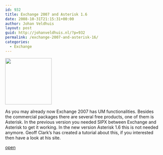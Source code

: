 ```yaml
---
id: 932
title: Exchange 2007 and Asterisk 1.6
date: 2008-10-31T21:15:31+00:00
author: Johan Veldhuis
layout: post
guid: http://johanveldhuis.nl/?p=932
permalink: /exchange-2007-and-asterisk-16/
categories:
  - Exchange
---
```

[<img class="alignnone size-thumbnail wp-image-931" title="Geogg Clark's Blog" src="https://i2.wp.com/johanveldhuis.nl/wp-content/uploads/2008/10/asterisk-150x150.jpg?resize=150%2C150" alt="" width="150" height="150" srcset="https://i0.wp.com/johanveldhuis.nl/wp-content/uploads/2008/10/asterisk.jpg?resize=150%2C150&ssl=1 150w, https://i1.wp.com/johanveldhuis.nl/wp-content/uploads//customers/johanveldhuis.nl/johanveldhuis.nl/httpd.www/wp-content/uploads/2008/10/asterisk.jpg?zoom=2&resize=150%2C150&ssl=1 300w, https://i1.wp.com/johanveldhuis.nl/wp-content/uploads//customers/johanveldhuis.nl/johanveldhuis.nl/httpd.www/wp-content/uploads/2008/10/asterisk.jpg?zoom=3&resize=150%2C150&ssl=1 450w" sizes="(max-width: 150px) 100vw, 150px" data-recalc-dims="1" />](https://i0.wp.com/johanveldhuis.nl/wp-content/uploads/2008/10/asterisk.jpg)

As you may already now Exchange 2007 has UM functionalities. Besides the commercial packages there are several free products, one of them is Asterisk. In the previous version you needed SIPX between Exchange and Asterisk to get it working. In the new version Asterisk 1.6 this is not needed anymore. Geoff Clark&#8217;s has created a tutorial about this, if you interested then have a look at his site.

<a href="http://blogs.technet.com/gclark/archive/2008/10/22/asterisk-1-6-0-exchange-2007-sp1-unified-messaging.aspx" target="_blank">open</a>